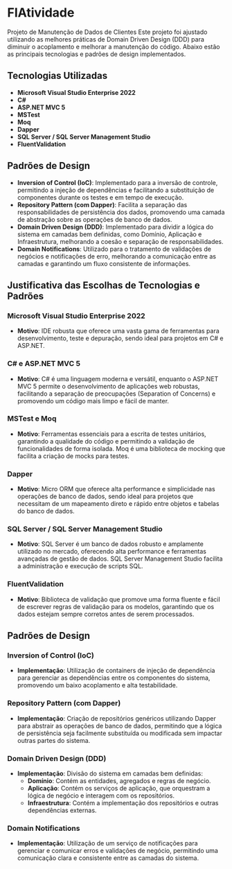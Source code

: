 # FIAtividade

Projeto de Manutenção de Dados de Clientes
Este projeto foi ajustado utilizando as melhores práticas de Domain Driven Design (DDD) para diminuir o acoplamento e melhorar a manutenção do código. Abaixo estão as principais tecnologias e padrões de design implementados.

## Tecnologias Utilizadas

- **Microsoft Visual Studio Enterprise 2022**
- **C#**
- **ASP.NET MVC 5**
- **MSTest**
- **Moq**
- **Dapper**
- **SQL Server / SQL Server Management Studio**
- **FluentValidation**

## Padrões de Design

- **Inversion of Control (IoC)**: Implementado para a inversão de controle, permitindo a injeção de dependências e facilitando a substituição de componentes durante os testes e em tempo de execução.
- **Repository Pattern (com Dapper)**: Facilita a separação das responsabilidades de persistência dos dados, promovendo uma camada de abstração sobre as operações de banco de dados.
- **Domain Driven Design (DDD)**: Implementado para dividir a lógica do sistema em camadas bem definidas, como Domínio, Aplicação e Infraestrutura, melhorando a coesão e separação de responsabilidades.
- **Domain Notifications**: Utilizado para o tratamento de validações de negócios e notificações de erro, melhorando a comunicação entre as camadas e garantindo um fluxo consistente de informações.

## Justificativa das Escolhas de Tecnologias e Padrões

### Microsoft Visual Studio Enterprise 2022
- **Motivo**: IDE robusta que oferece uma vasta gama de ferramentas para desenvolvimento, teste e depuração, sendo ideal para projetos em C# e ASP.NET.

### C# e ASP.NET MVC 5
- **Motivo**: C# é uma linguagem moderna e versátil, enquanto o ASP.NET MVC 5 permite o desenvolvimento de aplicações web robustas, facilitando a separação de preocupações (Separation of Concerns) e promovendo um código mais limpo e fácil de manter.

### MSTest e Moq
- **Motivo**: Ferramentas essenciais para a escrita de testes unitários, garantindo a qualidade do código e permitindo a validação de funcionalidades de forma isolada. Moq é uma biblioteca de mocking que facilita a criação de mocks para testes.

### Dapper
- **Motivo**: Micro ORM que oferece alta performance e simplicidade nas operações de banco de dados, sendo ideal para projetos que necessitam de um mapeamento direto e rápido entre objetos e tabelas do banco de dados.

### SQL Server / SQL Server Management Studio
- **Motivo**: SQL Server é um banco de dados robusto e amplamente utilizado no mercado, oferecendo alta performance e ferramentas avançadas de gestão de dados. SQL Server Management Studio facilita a administração e execução de scripts SQL.

### FluentValidation
- **Motivo**: Biblioteca de validação que promove uma forma fluente e fácil de escrever regras de validação para os modelos, garantindo que os dados estejam sempre corretos antes de serem processados.

## Padrões de Design

### Inversion of Control (IoC)
- **Implementação**: Utilização de containers de injeção de dependência para gerenciar as dependências entre os componentes do sistema, promovendo um baixo acoplamento e alta testabilidade.

### Repository Pattern (com Dapper)
- **Implementação**: Criação de repositórios genéricos utilizando Dapper para abstrair as operações de banco de dados, permitindo que a lógica de persistência seja facilmente substituída ou modificada sem impactar outras partes do sistema.

### Domain Driven Design (DDD)
- **Implementação**: Divisão do sistema em camadas bem definidas:
  - **Domínio**: Contém as entidades, agregados e regras de negócio.
  - **Aplicação**: Contém os serviços de aplicação, que orquestram a lógica de negócio e interagem com os repositórios.
  - **Infraestrutura**: Contém a implementação dos repositórios e outras dependências externas.

### Domain Notifications
- **Implementação**: Utilização de um serviço de notificações para gerenciar e comunicar erros e validações de negócio, permitindo uma comunicação clara e consistente entre as camadas do sistema.
